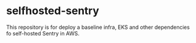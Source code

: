 # selfhosted-sentry
This repository is for deploy a baseline infra, EKS and other dependencies fo self-hosted Sentry in AWS.
